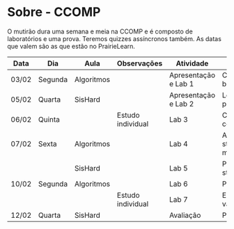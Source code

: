 # Sobre - CCOMP

O mutirão dura uma semana e meia na CCOMP e é composto de laboratórios e uma prova. Teremos quizzes assíncronos também. As datas que valem são as que estão no PrairieLearn.


| Data  | Dia       | Aula       | Observações       | Atividade            | Conteúdo                   |
|-------|---------  |------------|-------------------|----------------------|----------------------------|
| 03/02 | Segunda   | Algoritmos |                   | Apresentação e Lab 1 | Conceitos básicos          |
| 05/02 | Quarta    | SisHard    |                   | Apresentação e Lab 2 | Lógica de programação      |
| 06/02 | Quinta    |            | Estudo individual | Lab 3                | Compilação com GCC         |
| 07/02 | Sexta     | Algoritmos |                   | Lab 4                | Arrays, strings e matrizes |
|       |           | SisHard    |                   | Lab 5                | Ponteiros e structs        |
| 10/02 | Segunda   | Algoritmos |                   | Lab 6                | Prática                    |
|       |           |            | Estudo individual | Lab 7                | Escopo de variáveis        |
| 12/02 | Quarta    | SisHard    |                   | Avaliação            | Prova                      |


